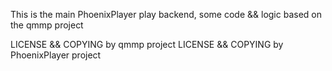 This is the main PhoenixPlayer play backend, some code && logic based on the qmmp project

LICENSE && COPYING by qmmp project 
LICENSE && COPYING by PhoenixPlayer project
